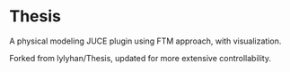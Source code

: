 # Thesis
A physical modeling JUCE plugin using FTM approach, with visualization.

Forked from lylyhan/Thesis, updated for more extensive controllability.
